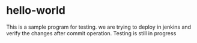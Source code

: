 # hello-world

This is a sample program for testing.
we are trying to deploy in jenkins and verify the changes after commit operation.
Testing is still in progress
